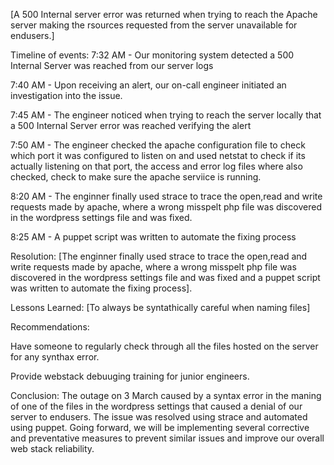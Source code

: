 [A 500 Internal server error was returned when trying to reach the Apache server making the rsources requested from the server unavailable for endusers.]

Timeline of events:
7:32 AM - Our monitoring system detected a 500 Internal Server was reached from our server logs

7:40 AM - Upon receiving an alert, our on-call engineer initiated an investigation into the issue.

7:45 AM - The engineer noticed when trying to reach the server locally that a 500 Internal Server error was reached verifying the alert

7:50 AM - The engineer checked the apache configuration file to check which port it was configured to listen on and used netstat to check if its actually listening on that port, the access and error log files where also checked, check to make sure the apache serviice is running.

8:20 AM - The enginner finally used strace to trace the open,read and write requests made by apache, where a wrong misspelt php file was discovered in the wordpress settings file and was fixed.

8:25 AM - A puppet script was written to automate the fixing process

Resolution:
[The enginner finally used strace to trace the open,read and write requests made by apache, where a wrong misspelt php file was discovered in the wordpress settings file and was fixed and a puppet script was written to automate the fixing process].

Lessons Learned:
[To always be syntathically careful when naming files]

Recommendations:

Have someone to regularly check through all the files hosted on the server for any synthax error.

Provide webstack debuuging training for junior engineers.

Conclusion:
The outage on 3 March caused by a syntax error in the maning of one of the files in the wordpress settings that caused a denial of our server to endusers. The issue was resolved using strace and automated using puppet. Going forward, we will be implementing several corrective and preventative measures to prevent similar issues and improve our overall web stack reliability.

